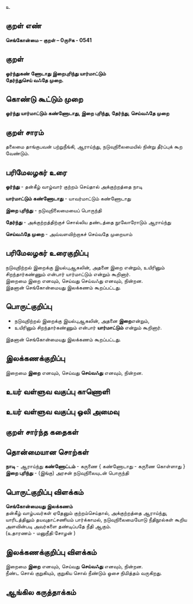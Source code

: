 உ

## குறள் எண் 

**செங்கோன்மை  – குறள் – 0ரு௪க - 0541**  

## குறள் 

**ஓர்ந்துகண் ணோடாது இறைபுரிந்து யார்மாட்டும்  
தேர்ந்துசெய் வஃதே முறை.**

## கொண்டு கூட்டும் முறை

**ஓர்ந்து யார்மாட்டும் கண்ணோடாது, இறை புரிந்து, தேர்ந்து, செய்வஃதே முறை**  

## குறள் சாரம் 

தலைமை தாங்குபவன் பற்றுநீங்கி, ஆராய்ந்து, நடுவுநிலைமையில் நின்று தீர்ப்புக் கூற வேண்டும்.

## பரிமேலழகர் உரை

**ஓர்ந்து** - தன்கீழ் வாழ்வார் குற்றம் செய்தால் அக்குற்றத்தை நாடி  

**யார்மாட்டும் கண்ணோடாது** - யாவர்மாட்டும் கண்ணோடாது  

**இறை புரிந்து** - நடுவுநிலைமையைப் பொருந்தி  

**தேர்ந்து** - அக்குற்றத்திற்குச் சொல்லிய தண்டத்தை நூலோரோடும் ஆராய்ந்து  

**செய்வஃதே முறை** - அவ்வளவிற்றாகச் செய்வதே முறையாம்  

## பரிமேலழகர் உரைகுறிப்பு   

நடுவுநிற்றல் இறைக்கு இயல்புஆகலின், அதனை இறை என்றும், உயிரினும் சிறந்தார்கண்ணும் என்பார் யார்மாட்டும் என்றும் கூறினார்.  
இறைமை இறை எனவும், செய்வது செய்வஃது எனவும், நின்றன.  
இதனான் செங்கோன்மையது இலக்கணம் கூறப்பட்டது.    

## பொருட்குறிப்பு 

* நடுவுநிற்றல் இறைக்கு இயல்புஆகலின், அதனை **இறை**என்றும்,  
* உயிரினும் சிறந்தார்கண்ணும் என்பார் **யார்மாட்டும்** என்றும் கூறினார்.  

இதனான் செங்கோன்மையது இலக்கணம் கூறப்பட்டது.   

## இலக்கணக்குறிப்பு  

இறைமை **இறை** எனவும், செய்வது **செய்வஃது** எனவும், நின்றன.    

## உயர் வள்ளுவ வகுப்பு காணொளி


## உயர் வள்ளுவ வகுப்பு ஒலி அமைவு 

 
## குறள் சார்ந்த கதைகள் 


## தொன்மையான சொற்கள்

**நாடி** - ஆராய்ந்து
**கண்ணோட்டம்** - கருணை { கண்ணோடாது - கருணை கொள்ளாது }  
**இறை புரிந்து** - (இங்கு) அரசன் நடுவுநிலையுடன் பொருந்தி   

## பொருட்குறிப்பு விளக்கம்

**செங்கோன்மையது இலக்கணம்**  
தன்கீழ் வாழ்பவர்கள் ஏதேனும் குற்றம்செய்தால், அக்குற்றத்தை ஆராய்ந்து, யாரிடத்திலும் தயவுதாட்சணியம் பார்க்காமல்,  நடுவுநிலைமையோடு நீதிநூல்கள் கூறிய அளவின்படி அவர்களை தண்டிப்பதே நீதி ஆகும்.   
(உதாரணம் - மனுநீதி சோழன் )

## இலக்கணக்குறிப்பு விளக்கம்

இறைமை **இறை** எனவும், செய்வது **செய்வஃது** எனவும், நின்றன.  
நீண்ட சொல் குறுகியும், குறுகிய சொல் நீண்டும் ஓசை நிமித்தம் வருகிறது. 

## ஆங்கில கருத்தாக்கம் 


